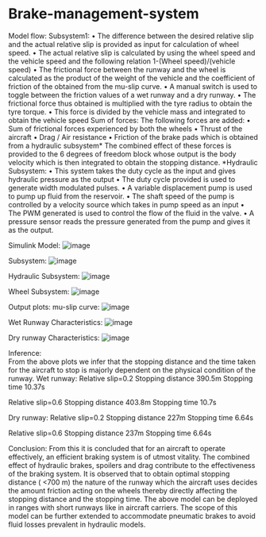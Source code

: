 # Brake-management-system
Model flow:
Subsystem1:
•	The difference between the desired relative slip and the actual relative slip is provided as input for calculation of wheel speed.
•	The actual relative slip is calculated by using the wheel speed and the vehicle speed and the following relation 1-(Wheel speed)/(vehicle speed)
•	The frictional force between the runway and the wheel is calculated as the product of the weight of the vehicle and the coefficient of friction of the obtained from the mu-slip curve.
•	A manual switch is used to toggle between the friction values of a wet runway and a dry runway.
•	The frictional force thus obtained is multiplied with the tyre radius to obtain the tyre torque.
•	This force is divided by the vehicle mass and integrated to obtain the vehicle speed
Sum of forces:
The following forces are added:
•	Sum of frictional forces experienced by both the wheels
•	Thrust of the aircraft
•	Drag / Air resistance
•	Friction of the brake pads which is obtained from a hydraulic subsystem*
The combined effect of these forces is provided to the 6 degrees of freedom block whose output is the body velocity which is then integrated to obtain the stopping distance.
*Hydraulic Subsystem:
•	This system takes the duty cycle as the input and gives hydraulic pressure as the output
•	The duty cycle provided is used to generate width modulated pulses.
•	A variable displacement pump is used to pump up fluid from the reservoir.
•	The shaft speed of the pump is controlled by a velocity source which takes in pump speed as an input
•	The PWM generated is used to control the flow of the fluid in the valve.
•	A pressure sensor reads the pressure generated from the pump and gives it as the output.






















Simulink Model:
![image](https://user-images.githubusercontent.com/59002417/110895225-53516480-831f-11eb-8d74-2fb6633a5af1.png)

 



Subsystem:
 ![image](https://user-images.githubusercontent.com/59002417/110895196-47fe3900-831f-11eb-8470-f8eb7dcae4eb.png)

Hydraulic Subsystem:
![image](https://user-images.githubusercontent.com/59002417/110895255-6106ea00-831f-11eb-8567-e3804f2522af.png)

 
Wheel Subsystem:
![image](https://user-images.githubusercontent.com/59002417/110895269-695f2500-831f-11eb-8bdd-07dcdf38869b.png)

 

Output plots:
mu-slip curve:
![image](https://user-images.githubusercontent.com/59002417/110895296-7845d780-831f-11eb-8e29-1699417743f7.png)

 







Wet Runway Characteristics:
![image](https://user-images.githubusercontent.com/59002417/110895310-8136a900-831f-11eb-8ad5-66603f23bc80.png)

 
Dry runway Characteristics:
 ![image](https://user-images.githubusercontent.com/59002417/110895324-885db700-831f-11eb-981f-7a953e270ce5.png)



Inference:  
From the above plots we infer that the stopping distance and the time taken for the aircraft to stop is majorly dependent on the physical condition of the runway.
Wet runway:
Relative slip=0.2
Stopping distance	390.5m
Stopping time	10.37s

Relative slip=0.6
Stopping distance	403.8m
Stopping time	10.7s



Dry runway:
Relative slip=0.2
Stopping distance	227m
Stopping time	6.64s

Relative slip=0.6
Stopping distance	237m
Stopping time	6.64s




Conclusion: 
From this it is concluded that for an aircraft to operate effectively, an efficient braking system is of utmost vitality. The combined effect of hydraulic brakes, spoilers and drag contribute to the effectiveness of the braking system.
It is observed that to obtain optimal stopping distance ( <700 m) the nature of the runway which the aircraft uses decides the amount friction acting on the wheels thereby directly affecting the stopping distance and the stopping time.
The above model can be deployed in ranges with short runways like in aircraft carriers.  The scope of this model can be further extended to accommodate  pneumatic brakes to avoid fluid losses prevalent in hydraulic models.
